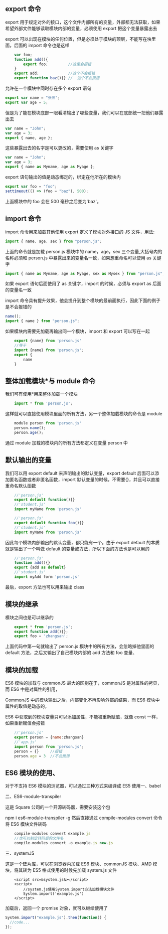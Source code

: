 <!-- # es6-module 模块 -->

## export 命令

export 用于规定对外的接口，这个文件内部所有的变量，外部都无法获取，如果希望外部文件能够读取模块内部的变量，必须使用 export 把这个变量暴露出去

export 可以出现在模块的任何位置，但是必须处于模块的顶层，不能写在块里面，后面的 import 命令也是这样

```js
    var foo;
    function add(){
        export foo;         //这里会报错
    }
    export add;             //这个不会报错
    export function baz(){} //  这个不会报错
```

允许在一个模块中同时存在多个 export 语句

```js
export var name = "张三";
export var age = 5;
```

但是为了能在模块底部一眼看清输出了哪些变量，我们可以在底部统一把他们暴露出去

```js
var name = "John";
var age = 3;
export { name, age };
```

这些暴露出去的名字是可以更改的，需要使用 as 关键字

```js
var name = "John";
var age = 3;
export { name as Myname, age as Myage };
```

export 语句输出的值是动态绑定的，绑定在他所在的模块内

```js
export var foo = "foo";
settimeout(() => (foo = "baz"), 500);
```

上面模块中的 foo 会在 500 毫秒之后变为'baz'。

## import 命令

import 命令用来加载其他使用 export 定义了模块对外接口的 JS 文件，用法:

```js
import { name, age, sex } from "person.js";
```

上面的命令就是加载 person.js 模块中的 name，age，sex 三个变量,大括号内的名称必须和 person.js 中暴露出来的变量名一致，如果想重命名可以使用 as 关键字

```js
import { name as Myname, age as Myage, sex as Mysex } from "person.js";
```

如果 export 语句后面使用了 as 关键字，import 的时候，必须与 export as 后面的变量名一致

import 命令具有提升效果，他会提升到整个模块的最前面执行，因此下面的例子是不会报错的

```js
name();
import { name } from "person.js";
```

如果模块内需要先加载再输出同一个模块，import 和 export 可以写在一起

```js
    export {name} from 'person.js'
    //等于
    import {name} from 'person.js';
    export {
        name
    }
```

## 整体加载模块\*与 module 命令

我们可有使用\*用来整体加载一个模块

```js
    import * from 'person.js';
```

这样就可以直接使用模块里面的所有方法，另一个整体加载模块的命令是 module

```js
    module person from 'person.js'
    person.name();
    person.age();
```

通过 module 加载的模块内的所有方法都定义在变量 person 中

## 默认输出的变量

我们可以用 export default 来声明输出的默认变量，export default 后面可以添加匿名函数或者非匿名函数，import 默认变量的时候，不需要{}，并且可以直接重命名默认函数

```js
    //'person.js'
    export default function(){}
    //'student.js'
    import myName from 'person.js'

    //'person.js'
    export default function foo(){}
    //'student.js'
    import myName from 'person.js'
```

因此每个模块内部输出的默认变量，都只能有一个。由于 export default 的本质就是输出了一个叫做 default 的变量或方法，所以下面的方法也是可以用的

```js
    //'person.js'
    function add(){}
    export {add as default}
    //'student.js'
    import myAdd form 'person.js'
```

最后，export 方法也可以用来输出 class

## 模块的继承

模块之间也是可以继承的

```js
    export * from 'person.js';
    export function add(){};
    export foo = 'zhangsan';
```

上面代码中第一句就输出了 person.js 模块中的所有方法，会忽略掉他里面的 default 方法，之后又输出了自己模块内部的 add 方法和 foo 变量、

## 模块的加载

ES6 模块的加载与 commonJS 最大的区别在于，commonJS 是对属性的拷贝，而 ES6 中是对属性的引用，

CommonJS 中的模块输出之后，内部变化不再影响外部的结果，而 ES6 模块中属性的取值是动态的，

ES6 中获取到的模块变量只可以添加属性，不能被重新赋值，就像 const 一样，如果重新赋值会报错

```js
    //'person.js'
    export person = {name:zhangsan}
    //'app.js'
    import person from 'person.js';
    person = {}     //报错
    person.age = 3  //不会报错
```

## ES6 模块的使用、

对于不支持 ES6 模块的浏览器，可以通过三种方式来编译成 ES5 使用一、babel

二、ES6-module-transpiler

这是 Square 公司的一个开源转码器，需要安装这个包

npm i es6-module-transpiler -g
然后直接通过 compile-modules convert 命令将 ES6 模块文件转码

```js
    compile-modules convert example.js
    //也可以制定转码后的文件名
    compile-modules convert -o example.js new.js
```

三、systemJS

这是一个垫片库，可以在浏览器内加载 ES6 模块、commonJS 模块、AMD 模块，将其转为 ES5 格式使用的时候先加载 system.js 文件

```
    <script src=&system.js&></script>
    <script>
        //system.js使用System.import方法加载模块文件
        System.import('example.js')
    </script>
```

加载后，返回一个 promise 对象，就可以继续使用了

```js
System.import("example.js").then(function() {
  //code...
});
```
